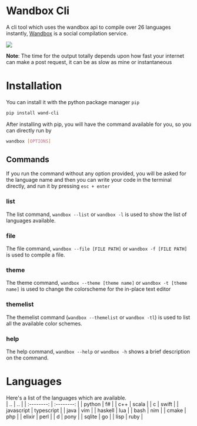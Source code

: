 # Wandbox Cli
A cli tool which uses the wandbox api to compile over 26 languages instantly, [Wandbox](http://melpon.org/wandbox/) is a social compilation service.

![](wandbox_preview_cli.gif)

**Note**: The time for the output totally depends upon how fast your internet can make a post request, it can be as slow as mine or instantaneous

# Installation
You can install it with the python package manager `pip`
```sh
pip install wand-cli
```
After installing with pip, you will have the command available for you, so you can directly run by
```sh
wandbox [OPTIONS]
```  

## Commands
If you run the command without any option provided, you will be asked for the language name and then you can write your code in the terminal directly, and run it by pressing `esc + enter`  
### list
The list command, `wandbox --list` or `wandbox -l` is used to show the list of languages available.  
### file
The file command, `wandbox --file [FILE PATH]` or `wandbox -f [FILE PATH]` is used to compile a file.  
### theme
The theme command, `wandbox --theme [theme name]` or `wandbox -t [theme name]` is used to change the colorscheme for the in-place text editor  
### themelist
The themelist command (`wandbox --themelist` or `wandbox -tl`) is used to list all the available color schemes.  
### help
The help command, `wandbox --help` or `wandbox -h` shows a brief description on the command.  

# Languages
Here's a list of the languages which are available.  
|     ..     |     ..     |
| :--------: | :--------: |
| python     | f#         |
| c++        | scala      |
| c          | swift      |
| javascript | typescript |
| java       | vim        |
| haskell    | lua        |
| bash       | nim        |
| cmake      | php        |
| elixir     | perl       |
| d          | pony       |
| sqlite     | go         |
| lisp       | ruby       |

